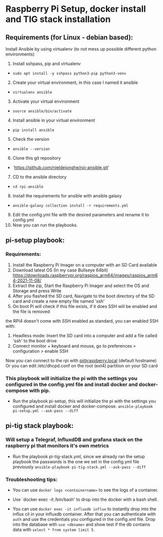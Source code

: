 # Raspberry Pi Setup, docker install and TIG stack installation

## Requirements (for Linux - debian based):

Install Ansible by using virtualenv (to not mess up possible different python environments)
1. Install sshpass, pip and virtualenv  
- `sudo apt install -y sshpass python3-pip python3-venv`
2. Create your virtual environment, in this case I named it ansible
- `virtualenv ansible`
3. Activate your virtual environment
- `source ansible/bin/activate`
4. Install ansible in your virtual environment
- `pip install ansible`
5. Check the version
- `ansible --version`
6. Clone this git repository 
- `https://github.com/nieldejonghe/rpi-ansible.git'
7. CD to the ansible directory 
- `cd rpi-ansible`
8. Install the requirements for ansible with ansible galaxy 
- `ansible-galaxy collection install -r requirements.yml`
9. Edit the config.yml file with the desired parameters and rename it to config.yml
10. Now you can run the playbooks.

## pi-setup playbook:
### Requirements:

1. Install the Raspberry Pi Imager on a computer with an SD Card available
2. Download latest OS (In my case Bullseye 64bit) 
https://downloads.raspberrypi.org/raspios_arm64/images/raspios_arm64-2021-11-08/
3. Extract the zip, Start the Raspberry Pi Imager and select the OS and Storage and press Write
4. After you flashed the SD card, Navigate to the boot directory of the SD card and create a new empty file named 'ssh'
5. On boot Pi will check if this file exists, if it does SSH will be enabled and the file is removed 

the RPI4 doesn't come with SSH enabled as standard, you can enabled SSH with:

1. Headless mode: Insert the SD card into a computer and add a file called 'ssh' to the boot drive
2. Connect monitor + keyboard and mouse, go to preferences > configuration > enable SSH 

Now you can connect to the rpi with pi@raspberry.local (default hostname) 
Or you can edit /etc/dhcpd.conf on the root (ext4) partition on your SD card

### This playbook will initialize the pi with the settings you configured in the config.yml file and install docker and docker-compose with pip.
- Run the playbook pi-setup, this will initialize the pi with the settings you configured and install docker and docker-compose.
`ansible-playbook pi-setup.yml --ask-pass --diff`

## pi-tig stack playbook:
### Will setup a Telegraf, InfluxdDB and grafana stack on the raspberry pi that monitors it's own metrics
- Run the playbook pi-tig-stack.yml, since we already ran the setup playbook the passwords is the one we set in the config.yml file previously
`ansible-playbook pi-tig-stack.yml --ask-pass --diff`

### Troubleshooting tips: 

- You can use `docker logs <containername>` to see the logs of a container.

- Use `docker exec -it <containername> /bin/bash' to drop into the docker with a bash shell.

- You can use `docker exec -it influxdb influx` to instantly drop into the influx cli in your influxdb container. After that you can authenticate with `auth` and use the credentials you configured in the config.xml file. Drop into the database with `use <dbname>` and show test if the db contains data with `select * from system limit 5`.





